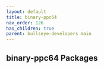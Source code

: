 ```yaml
---
layout: default
title: binary-ppc64
nav_order: 126
has_children: true
parent: bullseye-developers main
---
```


## binary-ppc64 Packages
